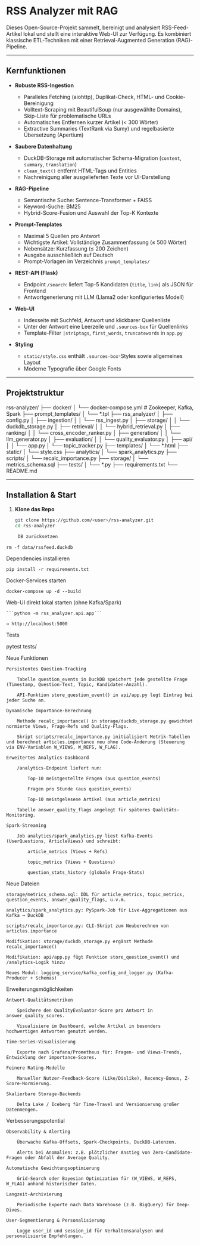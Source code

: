 
# RSS Analyzer mit RAG

Dieses Open-Source-Projekt sammelt, bereinigt und analysiert RSS-Feed-Artikel lokal und stellt eine interaktive Web-UI zur Verfügung. Es kombiniert klassische ETL-Techniken mit einer Retrieval-Augmented Generation (RAG)-Pipeline.

---

## Kernfunktionen

- **Robuste RSS-Ingestion**  
  - Paralleles Fetching (aiohttp), Duplikat-Check, HTML- und Cookie-Bereinigung  
  - Volltext-Scraping mit BeautifulSoup (nur ausgewählte Domains), Skip-Liste für problematische URLs  
  - Automatisches Entfernen kurzer Artikel (< 300 Wörter)  
  - Extractive Summaries (TextRank via Sumy) und regelbasierte Übersetzung (Apertium)  

- **Saubere Datenhaltung**  
  - DuckDB-Storage mit automatischer Schema-Migration (`content`, `summary`, `translation`)  
  - `clean_text()` entfernt HTML-Tags und Entities  
  - Nachreinigung aller ausgelieferten Texte vor UI-Darstellung  

- **RAG-Pipeline**  
  - Semantische Suche: Sentence-Transformer + FAISS  
  - Keyword-Suche: BM25  
  - Hybrid-Score-Fusion und Auswahl der Top-K Kontexte  

- **Prompt-Templates**  
  - Maximal 5 Quellen pro Antwort  
  - Wichtigste Artikel: Vollständige Zusammenfassung (≤ 500 Wörter)  
  - Nebensätze: Kurzfassung (≤ 200 Zeichen)  
  - Ausgabe ausschließlich auf Deutsch  
  - Prompt-Vorlagen im Verzeichnis `prompt_templates/`  

- **REST-API (Flask)**  
  - Endpoint `/search`: liefert Top-5 Kandidaten (`title`, `link`) als JSON für Frontend  
  - Antwortgenerierung mit LLM (Llama2 oder konfiguriertes Modell)  

- **Web-UI**  
  - Indexseite mit Suchfeld, Antwort und klickbarer Quellenliste  
  - Unter der Antwort eine Leerzeile und `.sources-box` für Quellenlinks  
  - Template-Filter `|striptags`, `first_words`, `truncatewords` in `app.py`  

- **Styling**  
  - `static/style.css` enthält `.sources-box`-Styles sowie allgemeines Layout  
  - Moderne Typografie über Google Fonts  

---

## Projektstruktur

rss-analyzer/ ├── docker/
│ └── docker-compose.yml # Zookeeper, Kafka, Spark ├── prompt_templates/
│ └── *.tpl
├── rss_analyzer/
│ ├── config.py
│ ├── ingestion/
│ │ └── rss_ingest.py
│ ├── storage/
│ │ └── duckdb_storage.py
│ ├── retrieval/
│ │ └── hybrid_retrieval.py │ ├── ranking/
│ │ └── cross_encoder_ranker.py │ ├── generation/
│ │ └── llm_generator.py
│ ├── evaluation/
│ │ └── quality_evaluator.py │ ├── api/
│ │ └── app.py
│ └── topic_tracker.py
├── templates/
│ └── *.html
├── static/
│ └── style.css
├── analytics/
│ └── spark_analytics.py
├── scripts/
│ └── recalc_importance.py
├── storage/
│ └── metrics_schema.sql
├── tests/
│ └── *.py
├── requirements.txt
└── README.md


---

## Installation & Start

1. **Klone das Repo**
   ```bash
   git clone https://github.com/<user>/rss-analyzer.git
   cd rss-analyzer

    DB zurücksetzen

  ```rm -f data/rssfeed.duckdb```

Dependencies installieren

```pip install -r requirements.txt```

Docker-Services starten

```docker-compose up -d --build```

Web-UI direkt lokal starten (ohne Kafka/Spark)

    ```python -m rss_analyzer.api.app```

    → http://localhost:5000

Tests

pytest tests/

Neue Funktionen

    Persistentes Question-Tracking

        Tabelle question_events in DuckDB speichert jede gestellte Frage (Timestamp, Question-Text, Topic, Kandidaten-Anzahl).

        API-Funktion store_question_event() in api/app.py legt Eintrag bei jeder Suche an.

    Dynamische Importance-Berechnung

        Methode recalc_importance() in storage/duckdb_storage.py gewichtet normierte Views, Frage-Refs und Quality-Flags.

        Skript scripts/recalc_importance.py initialisiert Metrik-Tabellen und berechnet articles.importance neu ohne Code-Änderung (Steuerung via ENV-Variablen W_VIEWS, W_REFS, W_FLAG).

    Erweitertes Analytics-Dashboard

        /analytics-Endpoint liefert nun:

            Top-10 meistgestellte Fragen (aus question_events)

            Fragen pro Stunde (aus question_events)

            Top-10 meistgelesene Artikel (aus article_metrics)

        Tabelle answer_quality_flags angelegt für späteres Qualitäts-Monitoring.

    Spark-Streaming

        Job analytics/spark_analytics.py liest Kafka-Events (UserQuestions, ArticleViews) und schreibt:

            article_metrics (Views + Refs)

            topic_metrics (Views + Questions)

            question_stats_history (globale Frage-Stats)

Neue Dateien

    storage/metrics_schema.sql: DDL für article_metrics, topic_metrics, question_events, answer_quality_flags, u.v.m.

    analytics/spark_analytics.py: PySpark-Job für Live-Aggregationen aus Kafka → DuckDB

    scripts/recalc_importance.py: CLI-Skript zum Neuberechnen von articles.importance

    Modifikation: storage/duckdb_storage.py ergänzt Methode recalc_importance()

    Modifikation: api/app.py fügt Funktion store_question_event() und /analytics-Logik hinzu

    Neues Modul: logging_service/kafka_config_and_logger.py (Kafka-Producer + Schemas)

Erweiterungsmöglichkeiten

    Antwort-Qualitätsmetriken

        Speichere den QualityEvaluator-Score pro Antwort in answer_quality_scores.

        Visualisiere im Dashboard, welche Artikel in besonders hochwertigen Antworten genutzt werden.

    Time-Series-Visualisierung

        Exporte nach Grafana/Prometheus für: Fragen- und Views-Trends, Entwicklung der importance-Scores.

    Feinere Rating-Modelle

        Manueller Nutzer-Feedback-Score (Like/Dislike), Recency-Bonus, Z-Score-Normierung.

    Skalierbare Storage-Backends

        Delta Lake / Iceberg für Time-Travel und Versionierung großer Datenmengen.

Verbesserungspotential

    Observability & Alerting

        Überwache Kafka-Offsets, Spark-Checkpoints, DuckDB-Latenzen.

        Alerts bei Anomalien: z.B. plötzlicher Anstieg von Zero-Candidate-Fragen oder Abfall der Average Quality.

    Automatische Gewichtungsoptimierung

        Grid-Search oder Bayesian Optimization für (W_VIEWS, W_REFS, W_FLAG) anhand historischer Daten.

    Langzeit-Archivierung

        Periodische Exporte nach Data Warehouse (z.B. BigQuery) für Deep-Dives.

    User-Segmentierung & Personalisierung

        Logge user_id und session_id für Verhaltensanalysen und personalisierte Empfehlungen.
